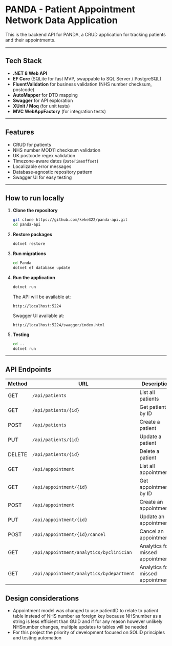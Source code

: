 ﻿# PANDA - Patient Appointment Network Data Application

This is the backend API for PANDA, a CRUD application for tracking patients and their appointments.

---

## Tech Stack

- **.NET 8 Web API**
- **EF Core** (SQLite for fast MVP, swappable to SQL Server / PostgreSQL)
- **FluentValidation** for business validation (NHS number checksum, postcode)
- **AutoMapper** for DTO mapping
- **Swagger** for API exploration
- **XUnit / Moq** (for unit tests)
- **MVC WebAppFactory** (for integration tests)

---

## Features

- CRUD for patients  
- NHS number MOD11 checksum validation  
- UK postcode regex validation  
- Timezone-aware dates (`DateTimeOffset`)  
- Localizable error messages  
- Database-agnostic repository pattern  
- Swagger UI for easy testing

---

## How to run locally

1. **Clone the repository**
    ```bash
    git clone https://github.com/keke322/panda-api.git
    cd panda-api
    ```

2. **Restore packages**
    ```bash
    dotnet restore
    ```

3. **Run migrations**
    ```bash
    cd Panda
    dotnet ef database update
    ```

4. **Run the application**
    ```bash
    dotnet run
    ```
    The API will be available at:  
    ```
    http://localhost:5224
    ```
    Swagger UI available at:    
    ```
    http://localhost:5224/swagger/index.html
    ```
5. **Testing**
    ```bash
    cd ..
    dotnet run
    ```
---

## API Endpoints

| Method | URL                                      | Description              |
|--------|------------------------------------------|--------------------------|
| GET    | `/api/patients`                          | List all patients        |
| GET    | `/api/patients/{id}`                     | Get patient by ID        |
| POST   | `/api/patients`                          | Create a patient         |
| PUT    | `/api/patients/{id}`                     | Update a patient         |
| DELETE | `/api/patients/{id}`                     | Delete a patient         |
| GET    | `/api/appointment`                       | List all appointments    |
| GET    | `/api/appointment/{id}`                  | Get appointment by ID    |
| POST   | `/api/appointment`                       | Create an appointment    |
| PUT    | `/api/appointment/{id}`                  | Update an appointment    |
| POST   | `/api/appointment/{id}/cancel`           | Cancel an appointment    |
| GET    | `/api/appointment/analytics/byclinician`      | Analytics for missed appointments    |
| GET    | `/api/appointment/analytics/bydepartment`      | Analytics for missed appointments    |


## Design considerations

- Appointment model was changed to use patientID to relate to patient table instead of NHS number as foreign key because NHSnumber as a string is less efficient than GUID and if for any reason however unlikely NHSnumber changes, multiple updates to tables will be needed
- For this project the priority of development focused on SOLID principles and testing automation